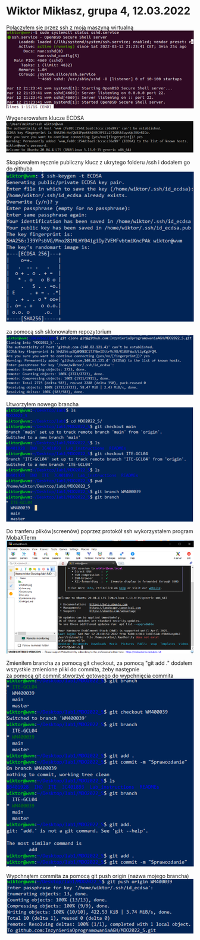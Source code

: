 # Wiktor Mikłasz, grupa 4, 12.03.2022


Połączyłem się przez ssh z moją maszyną wirtualną
![](polaczenie.png)


Wygenerowałem klucze ECDSA <br />
![](ecdsa.png)


Skopiowałem ręcznie publiczny klucz z ukrytego folderu /ssh i dodałem go do githuba
![](key.png)


za pomocą ssh sklonowałem repozytorium <br />
![](clone.png)


Utworzyłem nowego brancha                
![](branch.png)


Do tranferu plików(screenów) poprzez protokół ssh wykorzystałem program MobaXTerm
![](term.png)


Zmieniłem brancha za pomocą git checkout, za pomocą "git add ." dodałem wszystkie zmienione pliki do commita, żeby następnie <br />
za pomocą git commit stworzyć gotowego do wypchnięcia commita
![](commit.png)


Wypchnąłem commita za pomocą git push origin (nazwa mojego brancha)
![](push.png)
